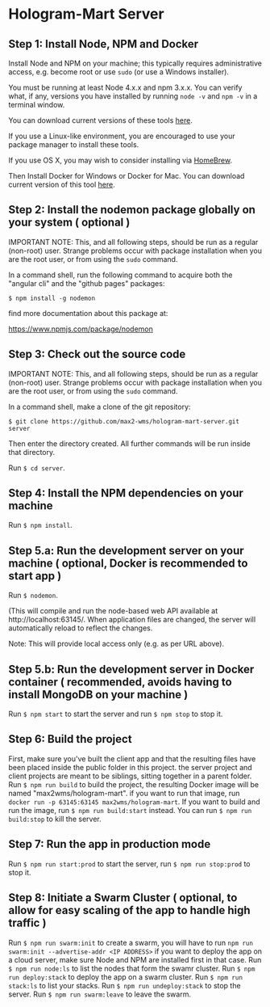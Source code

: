 # Hologram-Mart Server

## Step 1: Install Node, NPM and Docker

Install Node and NPM on your machine; this typically requires administrative access, 
e.g. become root or use `sudo` (or use a Windows installer).

You must be running at least Node 4.x.x and npm 3.x.x. You can verify 
what, if any, versions you have installed by running `node -v` and 
`npm -v` in a terminal window.

You can download current versions of these tools [here](https://nodejs.org/en/download/current/).

If you use a Linux-like environment, you are encouraged to use your
package manager to install these tools.

If you use OS X, you may wish to consider installing via [HomeBrew](http://brew.sh/).

Then Install Docker for Windows or Docker for Mac. You can download current version of this
tool [here](https://www.docker.com/products/docker-desktop).

## Step 2: Install the nodemon package globally on your system ( optional )

IMPORTANT NOTE: This, and all following steps, should be run as a regular (non-root) user.
Strange problems occur with package installation when you are the root user, or from using
the `sudo` command.

In a command shell, run the following command to acquire both the "angular cli" and the "github pages" packages:

`$ npm install -g nodemon`

find more documentation about this package at:

https://www.npmjs.com/package/nodemon

## Step 3: Check out the source code

IMPORTANT NOTE: This, and all following steps, should be run as a regular (non-root) user.
Strange problems occur with package installation when you are the root user, or from using
the `sudo` command.

In a command shell, make a clone of the git repository:

`$ git clone https://github.com/max2-wms/hologram-mart-server.git server`

Then enter the directory created. All further commands will be run inside that directory.

Run `$ cd server`.

## Step 4: Install the NPM dependencies on your machine

Run `$ npm install`.

## Step 5.a: Run the development server on your machine ( optional, Docker is recommended to start app )

Run `$ nodemon`.

(This will compile and run the node-based web API available at http://localhost:63145/. When application files are changed, 
the server will automatically reload to reflect the changes.

Note: This will provide local access only (e.g. as per URL above).

## Step 5.b: Run the development server in Docker container ( recommended, avoids having to install MongoDB on your machine )

Run `$ npm start` to start the server and run `$ npm stop` to stop it.

## Step 6: Build the project

First, make sure you've built the client app and that the resulting files have been placed inside the public folder in this project. the server project and client projects are meant to be siblings, sitting together in a parent folder. Run `$ npm run build` to build the project, the resulting Docker image will be named "max2wms/hologram-mart". if you want to run that image, run `docker run -p 63145:63145 max2wms/hologram-mart`. If you want to build and run the image, run `$ npm run build:start` instead. You can run `$ npm run build:stop` to kill the server. 

## Step 7: Run the app in production mode

Run `$ npm run start:prod` to start the server, run `$ npm run stop:prod` to stop it.

## Step 8: Initiate a Swarm Cluster ( optional, to allow for easy scaling of the app to handle high traffic )

Run `$ npm run swarm:init` to create a swarm, you will have to run `npm run swarm:init --advertise-addr <IP ADDRESS>` if you want to deploy the app on a cloud server, make sure Node and NPM are installed first in that case. Run `$ npm run node:ls` to list the nodes that form the swamr cluster. Run `$ npm run deploy:stack` to deploy the app on a swarm cluster. Run `$ npm run stack:ls` to list your stacks. Run `$ npm run undeploy:stack` to stop the server. Run `$ npm run swarm:leave` to leave the swarm.
